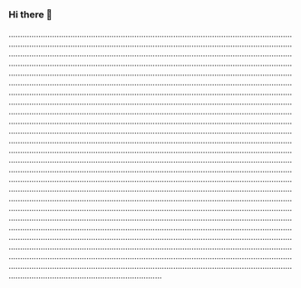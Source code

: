 ### Hi there 👋

...............................................................................................................................................................................................................................................................................................................................................................................................................................................................................................................................................................................................................................................................................................................................................................................................................................................................................................................................................................................................................................................................................................................................................................................................................................................................................................................................................................................................................................................................................................................................................................................................................................................................................................................................................................................................................................................................................................................................................................................................................................................................................................................................................................................................................................................................................................................................................................................................................................................................................................................................................................................................................................................................................................................................................................................................................................................................................................................................................................................................................................................................................................................................................................................................................................................................................................